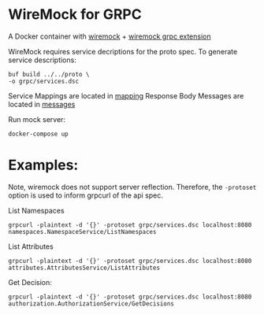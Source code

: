 # WireMock for GRPC

A Docker container with [wiremock](https://wiremock.org/) + [wiremock grpc extension](https://wiremock.org/docs/grpc/)

WireMock requires service decriptions for the proto spec.  To generate service descriptions:

```shell
buf build ../../proto \
-o grpc/services.dsc
```

Service Mappings are located in [mapping](mappings)
Response Body Messages are located in [messages](messages)

Run mock server:
```shell
docker-compose up
```

# Examples:

Note, wiremock does not support server reflection. Therefore, the `-protoset` option is used to inform grpcurl of the api spec.

List Namespaces
```shell
grpcurl -plaintext -d '{}' -protoset grpc/services.dsc localhost:8080 namespaces.NamespaceService/ListNamespaces
```


List Attributes 
```shell
grpcurl -plaintext -d '{}' -protoset grpc/services.dsc localhost:8080 attributes.AttributesService/ListAttributes
```

Get Decision:

```shell
grpcurl -plaintext -d '{}' -protoset grpc/services.dsc localhost:8080 authorization.AuthorizationService/GetDecisions
```




